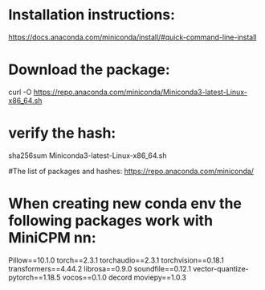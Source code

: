 # Installation instructions:
https://docs.anaconda.com/miniconda/install/#quick-command-line-install

# Download the package:
curl -O https://repo.anaconda.com/miniconda/Miniconda3-latest-Linux-x86_64.sh

# verify the hash:
sha256sum Miniconda3-latest-Linux-x86_64.sh

#The list of packages and hashes:
https://repo.anaconda.com/miniconda/

# When creating new conda env the following packages work with MiniCPM nn:

Pillow==10.1.0
torch==2.3.1
torchaudio==2.3.1
torchvision==0.18.1
transformers==4.44.2
librosa==0.9.0
soundfile==0.12.1
vector-quantize-pytorch==1.18.5
vocos==0.1.0
decord
moviepy==1.0.3
